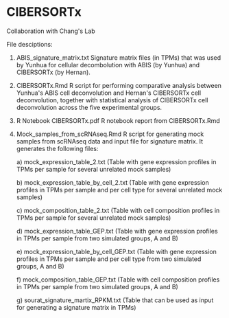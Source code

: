 # CIBERSORTx
Collaboration with Chang's Lab

File desciptions:

1) ABIS_signature_matrix.txt
  Signature matrix files (in TPMs) that was used by Yunhua for cellular decombolution with ABIS (by Yunhua) and CIBERSORTx (by Hernan).
  
2) CIBERSORTx.Rmd
  R script for performing comparative analysis between Yunhua's ABIS cell deconvolution and Hernan's CIBERSORTx cell deconvolution, together with statistical analysis of CIBERSORTx cell deconvolution across the five experimental groups. 

3) R Notebook CIBERSORTx.pdf
  R notebook report from CIBERSORTx.Rmd
  
4) Mock_samples_from_scRNAseq.Rmd
  R script for generating mock samples from scRNAseq data and input file for signature matrix. It generates the following files:
  
    a) mock_expression_table_2.txt (Table with gene expression profiles in TPMs per sample for several unrelated mock samples)
    
    b) mock_expression_table_by_cell_2.txt (Table with gene expression profiles in TPMs per sample and per cell type for several unrelated mock samples)
    
    c) mock_composition_table_2.txt (Table with cell composition profiles in TPMs per sample for several unrelated mock samples)
    
    d) mock_expression_table_GEP.txt (Table with gene expression profiles in TPMs per sample from two simulated groups, A and B)
    
    e) mock_expression_table_by_cell_GEP.txt (Table with gene expression profiles in TPMs per sample and per cell type from two simulated groups, A and B)
    
    f) mock_composition_table_GEP.txt (Table with cell composition profiles in TPMs per sample from two simulated groups, A and B)
    
    g) sourat_signature_martix_RPKM.txt (Table that can be used as input for generating a signature matrix in TPMs)
